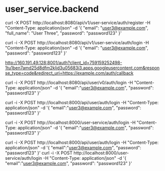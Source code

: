 # user_service.backend


curl -X POST http://localhost:8080/api/v1/user-service/auth/register   -H "Content-Type: application/json"   -d '{ "email": "user3@example.com", "full_name": "User Three", "password": "password123" }'

curl -i -X POST http://localhost:8080/api/v1/user-service/auth/login   -H "Content-Type: application/json"   -d '{ "email": "user3@example.com", "password": "password123" }'

http://160.191.49.128:8001/auth?client_id=759159252498-1tu1ben7amd25d8dfm2kljd3u05683i3.apps.googleusercontent.com&response_type=code&redirect_uri=https://example.com/auth/callback


curl -i -X POST http://localhost:8080/api/user/v0/auth/login   -H "Content-Type: application/json"   -d '{ "email":"user3@example.com", "password": "password123" }'


curl -i -X POST http://localhost:8000/api/user/auth/login   -H "Content-Type: application/json"   -d '{ "email":"user3@example.com", "password": "password123" }'

curl -i -X POST http://localhost:8000/user-service/auth/login   -H "Content-Type: application/json"   -d '{ "email":"user3@example.com", "password": "password123" }'



curl -i -X POST http://localhost:8000/api/user/auth/login   -H "Content-Type: application/json"   -d '{ "email":"user3@example.com", "password": "password123" }'
curl -i -X POST http://localhost:8000/user-service/auth/login   -H "Content-Type: application/json"   -d '{ "email":"user3@example.com", "password": "password123" }'

